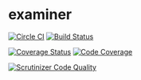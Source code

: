 # examiner

[![Circle CI](https://circleci.com/gh/nulldevelopmenthr/examiner/tree/master.svg?style=svg)](https://circleci.com/gh/nulldevelopmenthr/examiner/tree/master)
[![Build Status](https://scrutinizer-ci.com/g/nulldevelopmenthr/examiner/badges/build.png?b=master)](https://scrutinizer-ci.com/g/nulldevelopmenthr/examiner/build-status/master)

[![Coverage Status](https://coveralls.io/repos/nulldevelopmenthr/examiner/badge.svg?branch=master)](https://coveralls.io/r/nulldevelopmenthr/examiner?branch=master)
[![Code Coverage](https://scrutinizer-ci.com/g/nulldevelopmenthr/examiner/badges/coverage.png?b=master)](https://scrutinizer-ci.com/g/nulldevelopmenthr/examiner/?branch=master)

[![Scrutinizer Code Quality](https://scrutinizer-ci.com/g/nulldevelopmenthr/examiner/badges/quality-score.png?b=master)](https://scrutinizer-ci.com/g/nulldevelopmenthr/examiner/?branch=master)
